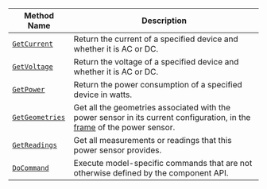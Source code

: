 <!-- prettier-ignore -->
Method Name | Description
----------- | -----------
[`GetCurrent`](/components/power-sensor/#getcurrent) | Return the current of a specified device and whether it is AC or DC.
[`GetVoltage`](/components/power-sensor/#getvoltage) | Return the voltage of a specified device and whether it is AC or DC.
[`GetPower`](/components/power-sensor/#getpower) | Return the power consumption of a specified device in watts.
[`GetGeometries`](/components/power-sensor/#getgeometries) | Get all the geometries associated with the power sensor in its current configuration, in the [frame](/services/frame-system/) of the power sensor.
[`GetReadings`](/components/power-sensor/#getreadings) | Get all measurements or readings that this power sensor provides.
[`DoCommand`](/components/power-sensor/#docommand) | Execute model-specific commands that are not otherwise defined by the component API.

